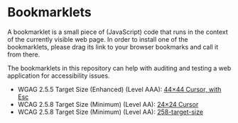 # Bookmarklets

A bookmarklet is a small piece of (JavaScript) code that runs in the context of the currently visible web page. In order to install one of the bookmarklets, please drag its link to your browser bookmarks and call it from there.

The bookmarklets in this repository can help with auditing and testing a web application for accessibility issues.

- WGAG 2.5.5 Target Size (Enhanced) (Level AAA): [44×44 Cursor, with Esc](https://codepen.io/aardrian/pen/eYZWNyv)
- WCAG 2.5.8 Target Size (Minimum) (Level AA): [24×24 Cursor](https://codepen.io/aardrian/pen/eYyjNVg)
- WCAG 2.5.8 Target Size (Minimum) (Level AA): [258-target-size](/bookmarklets/js/258-target-size.js)
